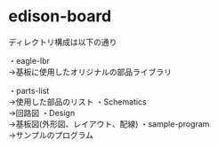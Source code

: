 # edison-board

ディレクトリ構成は以下の通り

・eagle-lbr</BR>
 →基板に使用したオリジナルの部品ライブラリ

・parts-list</BR>
 →使用した部品のリスト
・Schematics</BR>
 →回路図
・Design</BR>
 →基板図(外形図、レイアウト、配線)
・sample-program</BR>
 →サンプルのプログラム
